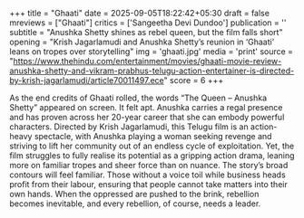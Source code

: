 +++
title = "Ghaati"
date = 2025-09-05T18:22:42+05:30
draft = false
mreviews = ["Ghaati"]
critics = ['Sangeetha Devi Dundoo']
publication = ''
subtitle = "Anushka Shetty shines as rebel queen, but the film falls short"
opening = "Krish Jagarlamudi and Anushka Shetty’s reunion in ‘Ghaati’ leans on tropes over storytelling"
img = 'ghaati.jpg'
media = 'print'
source = "https://www.thehindu.com/entertainment/movies/ghaati-movie-review-anushka-shetty-and-vikram-prabhus-telugu-action-entertainer-is-directed-by-krish-jagarlamudi/article70011497.ece"
score = 6
+++

As the end credits of Ghaati rolled, the words “The Queen – Anushka Shetty” appeared on screen. It felt apt. Anushka carries a regal presence and has proven across her 20-year career that she can embody powerful characters. Directed by Krish Jagarlamudi, this Telugu film is an action-heavy spectacle, with Anushka playing a woman seeking revenge and striving to lift her community out of an endless cycle of exploitation. Yet, the film struggles to fully realise its potential as a gripping action drama, leaning more on familiar tropes and sheer force than on nuance. The story’s broad contours will feel familiar. Those without a voice toil while business heads profit from their labour, ensuring that people cannot take matters into their own hands. When the oppressed are pushed to the brink, rebellion becomes inevitable, and every rebellion, of course, needs a leader.
